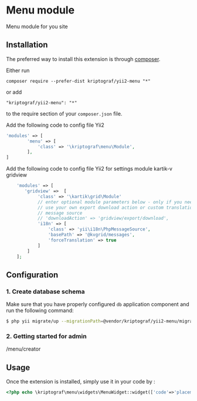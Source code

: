 Menu module
===========
Menu module for you site

Installation
------------

The preferred way to install this extension is through [composer](http://getcomposer.org/download/).

Either run

```
composer require --prefer-dist kriptograf/yii2-menu "*"
```

or add

```
"kriptograf/yii2-menu": "*"
```

to the require section of your `composer.json` file.

Add the following code to config file Yii2
```php
'modules' => [
	    'menu' => [
            'class' => '\kriptograf\menu\Module',
        ],
]
```

Add the following code to config file Yii2 for settings module kartik-v gridview
```php
    'modules' => [
       'gridview' =>  [
            'class' => '\kartik\grid\Module'
            // enter optional module parameters below - only if you need to  
            // use your own export download action or custom translation 
            // message source
            // 'downloadAction' => 'gridview/export/download',
            'i18n' => [
                'class' => 'yii\i18n\PhpMessageSource',
                'basePath' => '@kvgrid/messages',
                'forceTranslation' => true
            ]
        ]
    ];
```

## Configuration

### 1. Create database schema

Make sure that you have properly configured `db` application component and run the following command:

```bash
$ php yii migrate/up --migrationPath=@vendor/kriptograf/yii2-menu/migrations

```

### 2. Getting started for admin
/menu/creator

Usage
-----

Once the extension is installed, simply use it in your code by  :

```php
<?php echo \kriptograf\menu\widgets\MenuWidget::widget(['code'=>'placement_you_code'])?>

```